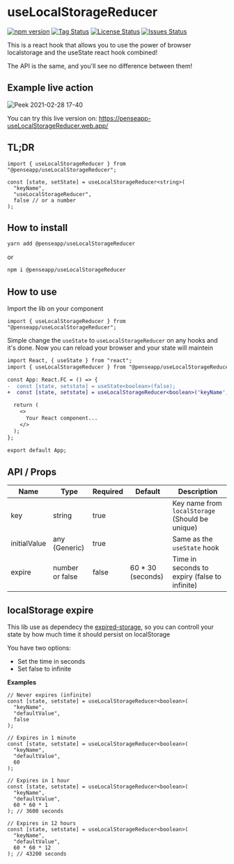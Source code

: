 # useLocalStorageReducer

<!-- <div align="center"> -->

<!-- ![npm](https://img.shields.io/npm/dt/nodejs-health-checker?style=for-the-badge)<br> -->

[![npm version](https://badge.fury.io/js/%40penseapp%2FuseLocalStorageReducer.svg)](https://badge.fury.io/js/%40penseapp%2FuseLocalStorageReducer)
[![Tag Status](https://img.shields.io/github/tag/penseapp/useLocalStorageReducer)](https://img.shields.io/github/v/tag/penseapp/useLocalStorageReducer)
[![License Status](https://img.shields.io/github/license/penseapp/useLocalStorageReducer)](https://img.shields.io/github/license/penseapp/useLocalStorageReducer)
[![Issues Status](https://img.shields.io/github/issues/penseapp/useLocalStorageReducer)](https://img.shields.io/github/issues/penseapp/useLocalStorageReducer)

<!-- ![test](https://github.com/penseapp/useLocalStorageReducer/workflows/test/badge.svg?branch=master) -->
<!-- ![GitHub Workflow Status (event)](https://img.shields.io/github/workflow/status/@penseapp/useLocalStorageReducer/test) -->
<!-- [![Coverage Status](https://coveralls.io/repos/github/penseapp/useLocalStorageReducer/badge.svg?branch=master)](https://coveralls.io/github/penseapp/useLocalStorageReducer?branch=master) -->

<!-- </div> -->

This is a react hook that allows you to use the power of browser localstorage
and the useState react hook combined!

The API is the same, and you'll see no difference between them!

## Example live action

![Peek 2021-02-28 17-40](https://user-images.githubusercontent.com/5152197/109432913-444be780-79ec-11eb-87ad-bcc3d1204bb8.gif)

You can try this live version on: https://penseapp-useLocalStorageReducer.web.app/

## TL;DR

```tsx
import { useLocalStorageReducer } from "@penseapp/useLocalStorageReducer";

const [state, setState] = useLocalStorageReducer<string>(
  "keyName",
  "useLocalStorageReducer",
  false // or a number
);
```

## How to install

```sh
yarn add @penseapp/useLocalStorageReducer
```

or

```sh
npm i @penseapp/useLocalStorageReducer
```

## How to use

Import the lib on your component

```tsx
import { useLocalStorageReducer } from "@penseapp/useLocalStorageReducer";
```

Simple change the `useState` to `useLocalStorageReducer` on any hooks and it's done.
Now you can reload your browser and your state will maintein

```diff
import React, { useState } from "react";
import { useLocalStorageReducer } from "@penseapp/useLocalStorageReducer";

const App: React.FC = () => {
-  const [state, setstate] = useState<boolean>(false);
+  const [state, setstate] = useLocalStorageReducer<boolean>('keyName', false);

  return (
    <>
      Your React component...
    </>
  );
};

export default App;
```

## API / Props

| Name         | Type            | Required | Default            | Description                                     |
| ------------ | --------------- | -------- | ------------------ | ----------------------------------------------- |
| key          | string          | true     |                    | Key name from `localStorage` (Should be unique) |
| initialValue | any (Generic)   | true     |                    | Same as the `useState` hook                     |
| expire       | number or false | false    | 60 \* 30 (seconds) | Time in seconds to expiry (false to infinite)   |

## localStorage expire

This lib use as dependecy the [expired-storage](https://www.npmjs.com/package/expired-storage), so you can controll your state by how much time it should persist on localStorage

You have two options:

- Set the time in seconds
- Set false to infinite

**Examples**

```tsx
// Never expires (infinite)
const [state, setstate] = useLocalStorageReducer<boolean>(
  "keyName",
  "defaultValue",
  false
);

// Expires in 1 minute
const [state, setstate] = useLocalStorageReducer<boolean>(
  "keyName",
  "defaultValue",
  60
);

// Expires in 1 hour
const [state, setstate] = useLocalStorageReducer<boolean>(
  "keyName",
  "defaultValue",
  60 * 60 * 1
); // 3600 seconds

// Expires in 12 hours
const [state, setstate] = useLocalStorageReducer<boolean>(
  "keyName",
  "defaultValue",
  60 * 60 * 12
); // 43200 seconds
```
